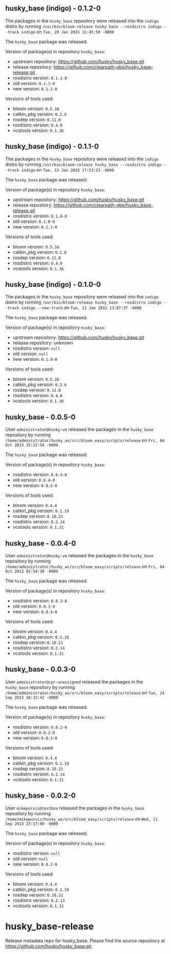 ## husky_base (indigo) - 0.1.2-0

The packages in the `husky_base` repository were released into the `indigo` distro by running `/usr/bin/bloom-release husky_base --rosdistro indigo --track indigo` on `Tue, 20 Jan 2015 15:45:50 -0000`

The `husky_base` package was released.

Version of package(s) in repository `husky_base`:
- upstream repository: https://github.com/husky/husky_base.git
- release repository: https://github.com/clearpath-gbp/husky_base-release.git
- rosdistro version: `0.1.1-0`
- old version: `0.1.1-0`
- new version: `0.1.2-0`

Versions of tools used:
- bloom version: `0.5.16`
- catkin_pkg version: `0.2.6`
- rosdep version: `0.11.0`
- rosdistro version: `0.4.0`
- vcstools version: `0.1.36`


## husky_base (indigo) - 0.1.1-0

The packages in the `husky_base` repository were released into the `indigo` distro by running `/usr/bin/bloom-release husky_base --rosdistro indigo --track indigo` on `Tue, 13 Jan 2015 17:53:23 -0000`

The `husky_base` package was released.

Version of package(s) in repository `husky_base`:
- upstream repository: https://github.com/husky/husky_base.git
- release repository: https://github.com/clearpath-gbp/husky_base-release.git
- rosdistro version: `0.1.0-0`
- old version: `0.1.0-0`
- new version: `0.1.1-0`

Versions of tools used:
- bloom version: `0.5.16`
- catkin_pkg version: `0.2.6`
- rosdep version: `0.11.0`
- rosdistro version: `0.4.0`
- vcstools version: `0.1.36`


## husky_base (indigo) - 0.1.0-0

The packages in the `husky_base` repository were released into the `indigo` distro by running `/usr/bin/bloom-release husky_base --rosdistro indigo --track indigo --new-track` on `Tue, 13 Jan 2015 13:07:37 -0000`

The `husky_base` package was released.

Version of package(s) in repository `husky_base`:
- upstream repository: https://github.com/husky/husky_base.git
- release repository: unknown
- rosdistro version: `null`
- old version: `null`
- new version: `0.1.0-0`

Versions of tools used:
- bloom version: `0.5.16`
- catkin_pkg version: `0.2.6`
- rosdep version: `0.11.0`
- rosdistro version: `0.4.0`
- vcstools version: `0.1.36`


## husky_base - 0.0.5-0

User `administrator@husky-vm` released the packages in the `husky_base` repository by running `/home/administrator/husky_ws/src/bloom_easy/scripts/release` on `Fri, 04 Oct 2013 15:22:54 -0000`

The `husky_base` package was released.

Version of package(s) in repository `husky_base`:
- rosdistro version: `0.0.4-0`
- old version: `0.0.4-0`
- new version: `0.0.5-0`

Versions of tools used:
- bloom version: `0.4.4`
- catkin_pkg version: `0.1.19`
- rosdep version: `0.10.21`
- rosdistro version: `0.2.14`
- vcstools version: `0.1.31`


## husky_base - 0.0.4-0

User `administrator@husky-vm` released the packages in the `husky_base` repository by running `/home/administrator/husky_ws/src/bloom_easy/scripts/release` on `Fri, 04 Oct 2013 03:54:30 -0000`

The `husky_base` package was released.

Version of package(s) in repository `husky_base`:
- rosdistro version: `0.0.3-0`
- old version: `0.0.3-0`
- new version: `0.0.4-0`

Versions of tools used:
- bloom version: `0.4.4`
- catkin_pkg version: `0.1.19`
- rosdep version: `0.10.21`
- rosdistro version: `0.2.14`
- vcstools version: `0.1.31`


## husky_base - 0.0.3-0

User `administrator@cpr-unassigned` released the packages in the `husky_base` repository by running `/home/administrator/husky_ws/src/bloom_easy/scripts/release` on `Tue, 24 Sep 2013 16:32:42 -0000`

The `husky_base` package was released.

Version of package(s) in repository `husky_base`:
- rosdistro version: `0.0.2-0`
- old version: `0.0.2-0`
- new version: `0.0.3-0`

Versions of tools used:
- bloom version: `0.4.4`
- catkin_pkg version: `0.1.19`
- rosdep version: `0.10.21`
- rosdistro version: `0.2.14`
- vcstools version: `0.1.31`


## husky_base - 0.0.2-0

User `mikepurvis@testbox` released the packages in the `husky_base` repository by running `/home/mikepurvis/husky_ws/src/bloom_easy/scripts/release` on `Wed, 11 Sep 2013 23:17:00 -0000`

The `husky_base` package was released.

Version of package(s) in repository `husky_base`:
- rosdistro version: `null`
- old version: `null`
- new version: `0.0.2-0`

Versions of tools used:
- bloom version: `0.4.4`
- catkin_pkg version: `0.1.19`
- rosdep version: `0.10.21`
- rosdistro version: `0.2.13`
- vcstools version: `0.1.31`


husky_base-release
==================

Release metadata repo for husky_base. Please find the source repository at https://github.com/husky/husky_base.git.
